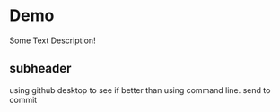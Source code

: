 # Demo

Some Text Description!


## subheader

using github desktop to see if better than using command line. send to commit